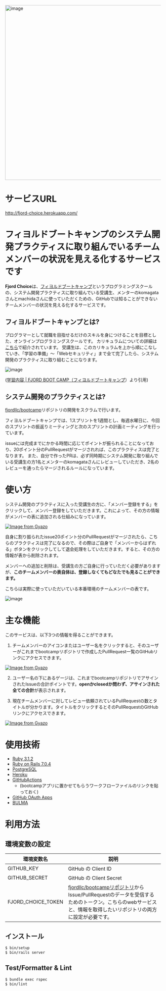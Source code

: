<img width="565" alt="image" src="https://user-images.githubusercontent.com/58052292/197517347-a9c8eafe-6b32-4bc3-a234-20d2ebc2a267.png">


# サービスURL

http://fjord-choice.herokuapp.com/


# フィヨルドブートキャンプのシステム開発プラクティスに取り組んでいるチームメンバーの状況を見える化するサービスです

**Fjord Choice**は、[フィヨルドブートキャンプ](https://bootcamp.fjord.jp/welcome)というプログラミングスクールの、システム開発プラクティスに取り組んでいる受講生、メンターのkomagataさんとmachidaさんに使っていただくための、GitHubでは知ることができないチームメンバーの状況を見える化するサービスです。

## フィヨルドブートキャンプとは?
プログラマーとして就職を目指せるだけのスキルを身につけることを目標とした、オンラインプログラミングスクールです。
カリキュラムについての詳細は[こちら](https://bootcamp.fjord.jp/practices)で紹介されています。
受講生は、このカリキュラムを上から順にこなしていき、「学習の準備」〜「Webセキュリティ」まで全て完了したら、システム開発のプラクティスに取り組むことになります。

![image](https://user-images.githubusercontent.com/58052292/197517947-5ff76921-35fc-42df-97fe-509fa5fe285a.png)

([学習内容 | FJORD BOOT CAMP（フィヨルドブートキャンプ](https://bootcamp.fjord.jp/practices)）より引用)

## システム開発のプラクティスとは?

[fjordllc/bootcamp](https://github.com/fjordllc/bootcamp)リポジトリの開発をスクラムで行います。

フィヨルドブートキャンプでは、1スプリントを1週間とし、毎週水曜日に、今回のスプリントの振返りミーティングと次のスプリントの計画ミーティングを行っています。

issueには完成までにかかる時間に応じてポイントが振られることになっており、20ポイント分のPullRequestがマージされれば、このプラクティスは完了となります。
また、自分で作ったPRは、必ず同時期にシステム開発に取り組んでいる受講生の方1名とメンターのkomagataさんにレビューしていただき、2名のレビューを通ったらマージされるルールになっています。

# 使い方
システム開発のプラクティスに入った受講生の方に、「メンバー登録をする」をクリックして、メンバー登録をしていただきます。これによって、その方の情報がメンバーの表に追加される仕組みになっています。

[![Image from Gyazo](https://i.gyazo.com/36665e21844324f22996561f176b3852.gif)](https://gyazo.com/36665e21844324f22996561f176b3852)

自身に割り振られたissue20ポイント分のPullRequestがマージされたら、こちらのプラクティスは完了になるので、その際はご自身で「メンバーからはずれる」ボタンをクリックしてして退会処理をしていただきます。すると、その方の情報が表から削除されます。


メンバーへの追加と削除は、受講生の方ご自身に行っていただく必要がありますが、**このチームメンバーの表自体は、登録しなくてもどなたでも見ることができます。**


こちらは実際に使っていただいている本番環境のチームメンバーの表です。

![image](https://user-images.githubusercontent.com/58052292/202327994-0f4dc8a1-4bb9-41b3-9d5c-615ec9a769bf.png)

# 主な機能

このサービスは、以下3つの情報を得ることができます。

1. チームメンバーのアイコンまたはユーザー名をクリックすると、そのユーザーがこれまでbootcampリポジトリで作成したPullRequest一覧のGitHubリンクにアクセスできます。


[![Image from Gyazo](https://i.gyazo.com/0209d248ce4fdd463a2cdd5e27f54889.gif)](https://gyazo.com/0209d248ce4fdd463a2cdd5e27f54889)

2. ユーザー名の下にあるゲージは、これまでbootcampリポジトリでアサインされたIssueの合計ポイントです。**openかclosedか問わず、アサインされた全ての合計**が表示されます。


3. 現在チームメンバーに対してレビュー依頼されているPullRequestの数とタイトルが分かります。タイトルをクリックするとそのPullRequestのGitHubリンクにアクセスできます。

[![Image from Gyazo](https://i.gyazo.com/461a2b293e4f6bc03b09cac84a72f8cc.gif)](https://gyazo.com/461a2b293e4f6bc03b09cac84a72f8cc)


# 使用技術
- [Ruby 3.1.2](https://www.ruby-lang.org/ja/)
- [Ruby on Rails 7.0.4](https://rubyonrails.org/)
- [PostgreSQL](https://www.postgresql.org/)
- [Heroku](https://jp.heroku.com/home)
- [GitHubActions](https://docs.github.com/ja/actions)
  - (bootcampアプリに置かせてもらうワークフローファイルのリンクを貼っておく)
- [GitHub OAuth Apps](https://docs.github.com/ja/developers/apps/getting-started-with-apps/about-apps#oauth-apps-%E3%81%AB%E3%81%A4%E3%81%84%E3%81%A6)
- [BULMA](https://bulma.io/)


# 利用方法
## 環境変数の設定

|  環境変数名  |  説明  |
| ---- | ---- |
|  GITHUB_KEY  | GitHub の Client ID|
|  GITHUB_SECRET  | GitHub の Client Secret|
|FJORD_CHOICE_TOKEN| [fjordllc/bootcampリポジトリ](https://github.com/fjordllc/bootcamp)からIssue/PullRequestのデータを受信するためのトークン。こちらのwebサービスと、情報を取得したいリポジトリの両方に設定が必要です。|

## インストール
```bash
$ bin/setup
$ bin/rails server
```

## Test/Formatter & Lint

```bash
$ bundle exec rspec
$ bin/lint
```
